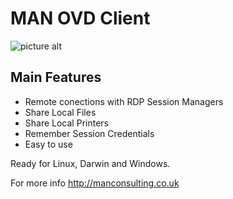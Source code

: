 # MAN OVD Client

![picture alt](https://www.manconsulting.co.uk/logo.png "MAN Consulting")

## Main Features

* Remote conections with RDP Session Managers
* Share Local Files
* Share Local Printers
* Remember Session Credentials
* Easy to use

Ready for Linux, Darwin and Windows.

For more info http://manconsulting.co.uk
